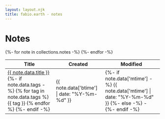 ```yaml
---
layout: layout.njk
title: fabio.earth - notes
---
```


# Notes

<table class="table table-sm table-hover align-middle">
  <thead class="table-light">
    <tr>
      <th>Title</th>
      <th>Created</th>
      <th>Modified</th>
    </tr>
  </thead>
  <tbody>
  {%- for note in collections.notes -%}
    <tr>
      <td>
        <a href="{{ note.url }}">{{ note.data.title }}</a>
        {%- if note.data.tags -%}
          <span class="ms-2">
          {% for tag in note.data.tags %} <span class="badge rounded-pill text-bg-light fw-normal me-1">{{ tag }}</span> {% endfor %}
          </span>
        {%- endif -%}
      </td>
      <td class="text-muted small">{{ note.data['btime'] | date: "%Y-%m-%d" }}</td>
      <td>
        {%- if note.data['mtime'] -%}
          <span class="text-muted small">{{ note.data['mtime'] | date: "%Y-%m-%d" }}</span>
        {%- else -%}
          <span class="text-muted small">-</span>
        {%- endif -%}
      </td>
    </tr>
  {%- endfor -%}
  </tbody>
</table>